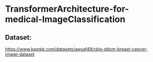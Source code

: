 # TransformerArchitecture-for-medical-ImageClassification

## Dataset: 
https://www.kaggle.com/datasets/awsaf49/cbis-ddsm-breast-cancer-image-dataset
